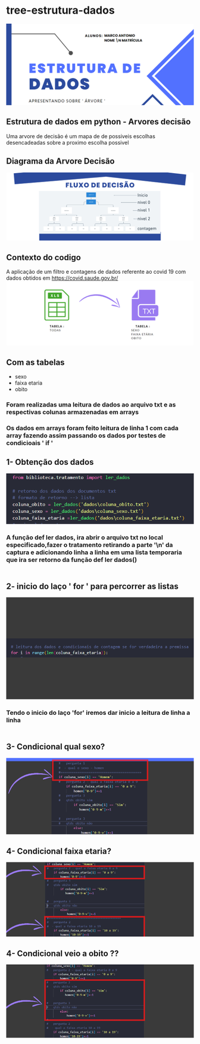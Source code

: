 # tree-estrutura-dados
![img](/image_github/img_1.png)
## Estrutura de dados em python - Arvores decisão 
Uma arvore de decisão é um mapa de de possiveis escolhas desencadeadas sobre a proximo escolha possivel 

## Diagrama da Arvore Decisão
![img](/image_github/imgs%20-%20slide/image_0.png)
## Contexto do codigo 
A aplicação de um filtro e contagens de dados referente ao covid 19 com dados obtidos em https://covid.saude.gov.br/
![img](/image_github/img_2.png)
## Com as tabelas 
-   sexo
-   faixa etaria
-   obito

### Foram realizadas uma leitura de dados ao arquivo txt e as respectivas colunas armazenadas em arrays <br>
### Os dados em arrays foram feito leitura de linha 1 com cada array fazendo assim passando os dados por testes de condicioais ' if '
## 1- Obtenção dos dados
![img](/image_github/imgs%20-%20slide/image_1.png)
### A função def ler dados, ira abrir o arquivo txt no local especificado,fazer o tratamento retirando a parte '\n' da captura e adicionando linha a linha em uma lista temporaria que ira ser retorno da função def ler dados()<br><br>

## 2- inicio do laço ' for ' para percorrer as listas
![img](/image_github/imgs%20-%20slide/image_2.png)
### Tendo o inicio do laço 'for' iremos dar inicio a leitura de linha a linha <br><br>
## 3- Condicional qual sexo?
![img](/image_github/imgs%20-%20slide/image_3.png)
## 4- Condicional faixa etaria?
![img](/image_github/imgs%20-%20slide/image_4.png)
## 4- Condicional veio a obito ??
![img](/image_github/imgs%20-%20slide/image_5.png)